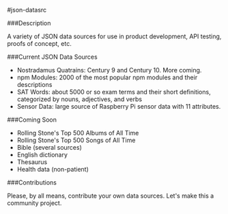 #json-datasrc

###Description

A variety of JSON data sources for use in product development, API testing, proofs of concept, etc.

###Current JSON Data Sources

- Nostradamus Quatrains:  Century 9 and Century 10.  More coming.
- npm Modules: 2000 of the most popular npm modules and their descriptions
- SAT Words:  about 5000 or so exam terms and their short definitions, categorized by nouns, adjectives, and verbs
- Sensor Data: large source of Raspberry Pi sensor data with 11 attributes.


###Coming Soon

- Rolling Stone's Top 500 Albums of All Time
- Rolling Stone's Top 500 Songs of All Time
- Bible (several sources)
- English dictionary
- Thesaurus
- Health data (non-patient)

###Contributions

Please, by all means, contribute your own data sources.  Let's make this a community project.
